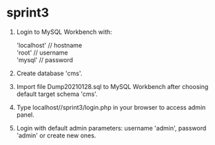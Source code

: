 # sprint3

1. Login to MySQL Workbench with:

     'localhost'     // hostname <br>
     'root'          // username <br>
     'mysql'         // password <br>

2. Create database 'cms'.

3. Import file Dump20210128.sql to MySQL Workbench after choosing default target schema 'cms'.

4. Type localhost/<your folder name where cloned project located>/sprint3/login.php in your browser to access admin panel.

5. Login with default admin parameters: username 'admin', password 'admin' or create new ones.
   

